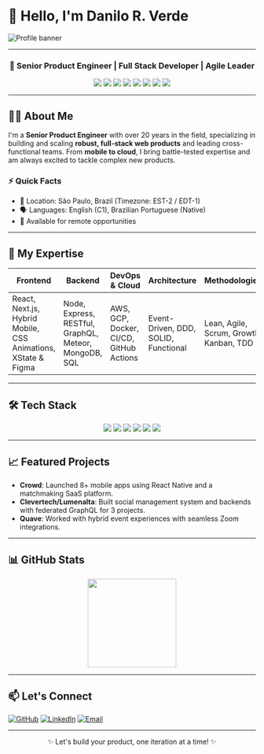 # 👋 Hello, I'm Danilo R. Verde

![Profile banner](https://media.licdn.com/dms/image/v2/C4D16AQGAR7MP-3eXHw/profile-displaybackgroundimage-shrink_350_1400/profile-displaybackgroundimage-shrink_350_1400/0/1660578319257?e=1736985600&v=beta&t=9egpbCkzjOtQvmv5wB6ConWKnM7TzBx4sdRzB-JxTw0) 

---

<div align="center">

### 🚀 Senior Product Engineer | Full Stack Developer | Agile Leader

<p align="center">
<img src="https://img.shields.io/badge/-JavaScript-F7DF1E?style=flat&logo=javascript&logoColor=black">
<img src="https://img.shields.io/badge/-TypeScript-007ACC?style=flat&logo=typescript&logoColor=white">
<img src="https://img.shields.io/badge/-Node.js-339933?style=flat&logo=node.js&logoColor=white">
<img src="https://img.shields.io/badge/-React-61DAFB?style=flat&logo=react&logoColor=black">
<img src="https://img.shields.io/badge/-Next.js-000000?style=flat&logo=next.js&logoColor=white">
<img src="https://img.shields.io/badge/-Docker-2496ED?style=flat&logo=docker&logoColor=white">
<img src="https://img.shields.io/badge/-AWS-232F3E?style=flat&logo=amazon-aws&logoColor=white">
<img src="https://img.shields.io/badge/-MongoDB-47A248?style=flat&logo=mongodb&logoColor=white">
</p>

</div>

---

## 🧑‍💻 About Me
I'm a **Senior Product Engineer** with over 20 years in the field, specializing in building and scaling **robust, full-stack web products** and leading cross-functional teams. From **mobile to cloud**, I bring battle-tested expertise and am always excited to tackle complex new products.

### ⚡ Quick Facts
- 📍 Location: São Paulo, Brazil (Timezone: EST-2 / EDT-1)
- 🗣️ Languages: English (C1), Brazilian Portuguese (Native)
- 🤝 Available for remote opportunities

---

## 🎯 My Expertise
| Frontend | Backend | DevOps & Cloud | Architecture | Methodologies |
| -------- | ------- | -------------- | ------------ | ------------- |
| React, Next.js, Hybrid Mobile, CSS Animations, XState & Figma | Node, Express, RESTful, GraphQL, Meteor, MongoDB, SQL | AWS, GCP, Docker, CI/CD, GitHub Actions | Event-Driven, DDD, SOLID, Functional | Lean, Agile, Scrum, Growth, Kanban, TDD |

---

## 🛠️ Tech Stack
<p align="center">
  <img src="https://img.shields.io/badge/-React-blue?style=for-the-badge&logo=react&logoColor=white"/>
  <img src="https://img.shields.io/badge/-Next.js-black?style=for-the-badge&logo=next.js&logoColor=white"/>
  <img src="https://img.shields.io/badge/-Node.js-green?style=for-the-badge&logo=node.js&logoColor=white"/>
  <img src="https://img.shields.io/badge/-TypeScript-blue?style=for-the-badge&logo=typescript&logoColor=white"/>
  <img src="https://img.shields.io/badge/-AWS-orange?style=for-the-badge&logo=amazon-aws&logoColor=white"/>
  <img src="https://img.shields.io/badge/-Docker-blue?style=for-the-badge&logo=docker&logoColor=white"/>
</p>

---

## 📈 Featured Projects
- **Crowd**: Launched 8+ mobile apps using React Native and a matchmaking SaaS platform.
- **Clevertech/Lumenalta**: Built social management system and backends with federated GraphQL for 3 projects.
- **Quave**: Worked with hybrid event experiences with seamless Zoom integrations.

---

## 📊 GitHub Stats
<div align="center">
  <img height="180em" src="https://github-readme-stats.vercel.app/api/top-langs/?username=oVerde&layout=compact&theme=tokyonight"/>
</div>

---

## 📫 Let's Connect
[![GitHub](https://img.shields.io/badge/-GitHub-181717?style=for-the-badge&logo=github)](https://github.com/oVerde)
[![LinkedIn](https://img.shields.io/badge/-LinkedIn-0077B5?style=for-the-badge&logo=linkedin)](https://www.linkedin.com/in/product-engineer-specialist-fullstack-and-growth/)
[![Email](https://img.shields.io/badge/-Email-D14836?style=for-the-badge&logo=gmail&logoColor=white)](mailto:danilo.verde@live.com)

---

<div align="center">
✨ Let's build your product, one iteration at a time! ✨
</div>
